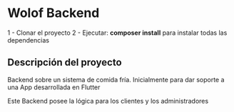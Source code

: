 # Wolof Backend

1 - Clonar el proyecto
2 - Ejecutar: **composer install** para instalar todas las dependencias

## Descripción del proyecto

Backend sobre un sistema de comida fría. Inicialmente para dar soporte a una App desarrollada en Flutter

Este Backend posee la lógica para los clientes y los administradores


